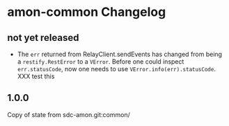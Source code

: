 # amon-common Changelog

## not yet released

- The `err` returned from RelayClient.sendEvents has changed from being
  a `restify.RestError` to a `VError`. Before one could inspect
  `err.statusCode`, now one needs to use `VError.info(err).statusCode`.
    XXX test this

## 1.0.0

Copy of state from sdc-amon.git:common/
